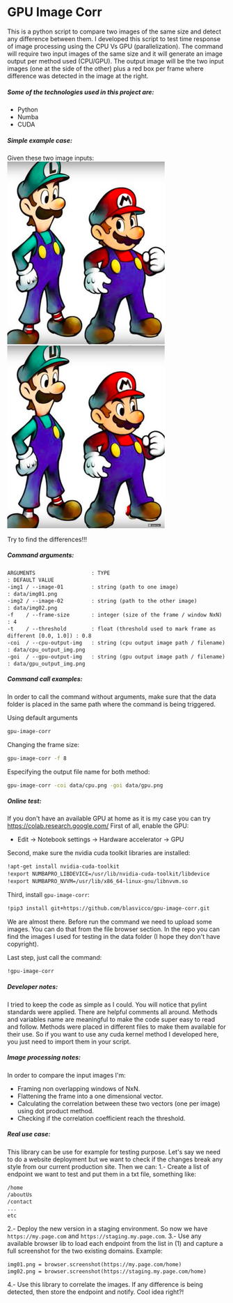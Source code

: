 # GPU Image Corr
This is a python script to compare two images of the same size and detect any difference between them.
I developed this script to test time response of image processing using the CPU Vs GPU (parallelization).
The command will require two input images of the same size and it will generate an image output per method used (CPU/GPU).
The output image will be the two input images (one at the side of the other) plus a red box per frame where difference was detected in the image at the right.

##### Some of the technologies used in this project are:
  - Python
  - Numba
  - CUDA

##### Simple example case:
Given these two image inputs:
![Image 01](data/img01.png)![Image 02](data/img02.png)

Try to find the differences!!!

##### Command arguments:
```
ARGUMENTS                  : TYPE                                                         : DEFAULT VALUE
-img1 / --image-01         : string (path to one image)                                   : data/img01.png
-img2 / --image-02         : string (path to the other image)                             : data/img02.png
-f    / --frame-size       : integer (size of the frame / window NxN)                     : 4
-t    / --threshold        : float (threshold used to mark frame as different [0.0, 1.0]) : 0.8
-coi  / --cpu-output-img   : string (cpu output image path / filename)                    : data/cpu_output_img.png
-goi  / --gpu-output-img   : string (gpu output image path / filename)                    : data/gpu_output_img.png
```

##### Command call examples:
In order to call the command without arguments, make sure that the data folder is placed in the same path where the command is being triggered.

Using default arguments
```BASH
gpu-image-corr
```

Changing the frame size:
```BASH
gpu-image-corr -f 8
```

Especifying the output file name for both method:
```BASH
gpu-image-corr -coi data/cpu.png -goi data/gpu.png
```

##### Online test:
If you don't have an available GPU at home as it is my case you can try https://colab.research.google.com/
First of all, enable the GPU:
- Edit -> Notebook settings -> Hardware accelerator -> GPU

Second, make sure the nvidia cuda toolkit libraries are installed:
```BASH
!apt-get install nvidia-cuda-toolkit
!export NUMBAPRO_LIBDEVICE=/usr/lib/nvidia-cuda-toolkit/libdevice
!export NUMBAPRO_NVVM=/usr/lib/x86_64-linux-gnu/libnvvm.so
```

Third, install `gpu-image-corr`:
```BASH
!pip3 install git+https://github.com/blasvicco/gpu-image-corr.git
```

We are almost there. Before run the command we need to upload some images. You can do that from the file browser section.
In the repo you can find the images I used for testing in the data folder (I hope they don't have copyright).

Last step, just call the command:
```BASH
!gpu-image-corr
```

##### Developer notes:
I tried to keep the code as simple as I could. You will notice that pylint standards were applied. There are helpful comments all around.
Methods and variables name are meaningful to make the code super easy to read and follow.
Methods were placed in different files to make them available for their use. So if you want to use any cuda kernel method I developed here, you just need to import them in your script.

##### Image processing notes:
In order to compare the input images I'm:
- Framing non overlapping windows of NxN.
- Flattening the frame into a one dimensional vector.
- Calculating the correlation between these two vectors (one per image) using dot product method.
- Checking if the correlation coefficient reach the threshold.

##### Real use case:
This library can be use for example for testing purpose. Let's say we need to do a website deployment but we want to check if the changes break any style from our current production site.
Then we can:
1.- Create a list of endpoint we want to test and put them in a txt file, something like:
```
/home
/aboutUs
/contact
...
etc
```
2.- Deploy the new version in a staging environment. So now we have `https://my.page.com` and `https://staging.my.page.com`.
3.- Use any available browser lib to load each endpoint from the list in (1) and capture a full screenshot for the two existing domains.
Example:
```
img01.png = browser.screenshot(https://my.page.com/home)
img02.png = browser.screenshot(https://staging.my.page.com/home)
```
4.- Use this library to correlate the images. If any difference is being detected, then store the endpoint and notify. Cool idea right?!
